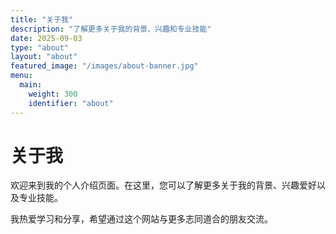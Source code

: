 ```yaml
---
title: "关于我"
description: "了解更多关于我的背景、兴趣和专业技能"
date: 2025-09-03
type: "about"
layout: "about"
featured_image: "/images/about-banner.jpg"
menu:
  main:
    weight: 300
    identifier: "about"
---
```


# 关于我

欢迎来到我的个人介绍页面。在这里，您可以了解更多关于我的背景、兴趣爱好以及专业技能。

我热爱学习和分享，希望通过这个网站与更多志同道合的朋友交流。